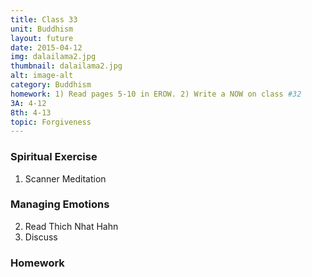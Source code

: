 ```yaml
---
title: Class 33
unit: Buddhism
layout: future
date: 2015-04-12
img: dalailama2.jpg
thumbnail: dalailama2.jpg
alt: image-alt
category: Buddhism
homework: 1) Read pages 5-10 in EROW. 2) Write a NOW on class #32 
3A: 4-12
8th: 4-13 
topic: Forgiveness
---
```


### Spiritual Exercise

1. Scanner Meditation

### Managing Emotions

2. Read Thich Nhat Hahn
3. Discuss

### Homework


